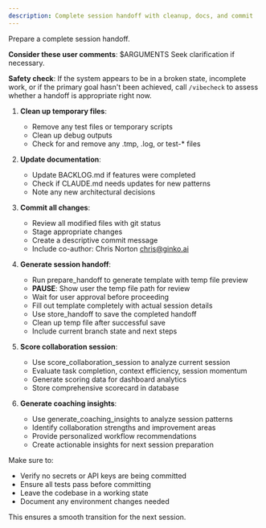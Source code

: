 ```yaml
---
description: Complete session handoff with cleanup, docs, and commit
---
```


Prepare a complete session handoff.

**Consider these user comments**: $ARGUMENTS
Seek clarification if necessary.

**Safety check**: If the system appears to be in a broken state, incomplete work, or if the primary goal hasn't been achieved, call `/vibecheck` to assess whether a handoff is appropriate right now.

1. **Clean up temporary files**:
   - Remove any test files or temporary scripts
   - Clean up debug outputs
   - Check for and remove any .tmp, .log, or test-* files

2. **Update documentation**:
   - Update BACKLOG.md if features were completed
   - Check if CLAUDE.md needs updates for new patterns
   - Note any new architectural decisions

3. **Commit all changes**:
   - Review all modified files with git status
   - Stage appropriate changes
   - Create a descriptive commit message
   - Include co-author: Chris Norton <chris@ginko.ai>

4. **Generate session handoff**:
   - Run prepare_handoff to generate template with temp file preview
   - **PAUSE**: Show user the temp file path for review
   - Wait for user approval before proceeding  
   - Fill out template completely with actual session details
   - Use store_handoff to save the completed handoff
   - Clean up temp file after successful save
   - Include current branch state and next steps

5. **Score collaboration session**:
   - Use score_collaboration_session to analyze current session
   - Evaluate task completion, context efficiency, session momentum
   - Generate scoring data for dashboard analytics
   - Store comprehensive scorecard in database

6. **Generate coaching insights**:
   - Use generate_coaching_insights to analyze session patterns
   - Identify collaboration strengths and improvement areas  
   - Provide personalized workflow recommendations
   - Create actionable insights for next session preparation

Make sure to:
- Verify no secrets or API keys are being committed
- Ensure all tests pass before committing
- Leave the codebase in a working state
- Document any environment changes needed

This ensures a smooth transition for the next session.